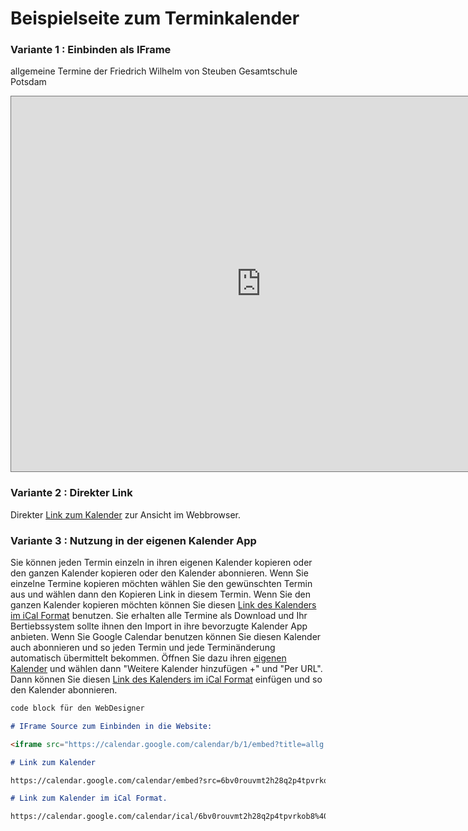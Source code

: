 # Beispielseite zum Terminkalender

### Variante 1 : Einbinden als IFrame

allgemeine Termine der Friedrich Wilhelm von Steuben Gesamtschule Potsdam

<iframe src="https://calendar.google.com/calendar/b/1/embed?title=allg.%20Termine%20der%20Friedrich%20Wilhelm%20von%20Steuben%20Gesamtschule%20Potsdam&amp;mode=AGENDA&amp;height=600&amp;wkst=2&amp;hl=de&amp;bgcolor=%23ffffff&amp;src=6bv0rouvmt2h28q2p4tpvrkob8%40group.calendar.google.com&amp;color=%23B1440E&amp;ctz=Europe%2FBerlin" style="border:solid 1px #777" width="800" height="600" frameborder="0" scrolling="no"></iframe>


### Variante 2 : Direkter Link

Direkter [Link zum Kalender](https://calendar.google.com/calendar/embed?src=6bv0rouvmt2h28q2p4tpvrkob8%40group.calendar.google.com&ctz=Europe%2FBerlin) zur Ansicht im Webbrowser.

### Variante 3 : Nutzung in der eigenen Kalender App

Sie können jeden Termin einzeln in ihren eigenen Kalender kopieren oder den ganzen Kalender kopieren oder den Kalender abonnieren.
Wenn Sie einzelne Termine kopieren möchten wählen Sie den gewünschten Termin aus und wählen dann den Kopieren Link in diesem Termin.
Wenn Sie den ganzen Kalender kopieren möchten können Sie diesen [Link des Kalenders im iCal Format](https://calendar.google.com/calendar/ical/6bv0rouvmt2h28q2p4tpvrkob8%40group.calendar.google.com/public/basic.ics) benutzen.
Sie erhalten alle Termine als Download und Ihr Bertiebssystem sollte ihnen den Import in ihre bevorzugte Kalender App anbieten.
Wenn Sie Google Calendar benutzen können Sie diesen Kalender auch abonnieren und so jeden Termin und jede Terminänderung automatisch übermittelt bekommen. Öffnen Sie dazu ihren [eigenen Kalender](https://calendar.google.com) und wählen dann "Weitere Kalender hinzufügen +" und "Per URL". Dann können Sie diesen [Link des Kalenders im iCal Format](https://calendar.google.com/calendar/ical/6bv0rouvmt2h28q2p4tpvrkob8%40group.calendar.google.com/public/basic.ics) einfügen und so den Kalender abonnieren.

```markdown
code block für den WebDesigner

# IFrame Source zum Einbinden in die Website:

<iframe src="https://calendar.google.com/calendar/b/1/embed?title=allg.%20Termine%20der%20Friedrich%20Wilhelm%20von%20Steuben%20Gesamtschule%20Potsdam&amp;mode=AGENDA&amp;height=600&amp;wkst=2&amp;hl=de&amp;bgcolor=%23ffffff&amp;src=6bv0rouvmt2h28q2p4tpvrkob8%40group.calendar.google.com&amp;color=%23B1440E&amp;ctz=Europe%2FBerlin" style="border:solid 1px #777" width="800" height="600" frameborder="0" scrolling="no"></iframe>

# Link zum Kalender

https://calendar.google.com/calendar/embed?src=6bv0rouvmt2h28q2p4tpvrkob8%40group.calendar.google.com&ctz=Europe%2FBerlin

# Link zum Kalender im iCal Format.

https://calendar.google.com/calendar/ical/6bv0rouvmt2h28q2p4tpvrkob8%40group.calendar.google.com/public/basic.ics
```
